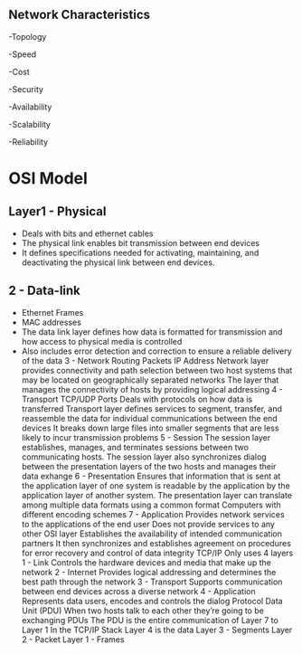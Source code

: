 ## Network Characteristics
-Topology

-Speed

-Cost

-Security

-Availability

-Scalability

-Reliability

# OSI Model

## Layer1 - Physical

  - Deals with bits and ethernet cables
  - The physical link enables bit transmission between end devices
  - It defines specifications needed for activating, maintaining, and deactivating the physical link between end devices.
  
## 2 - Data-link
  - Ethernet Frames
  - MAC addresses
  - The data link layer defines how data is formatted for transmission and how access to physical media is controlled
  - Also includes error detection and correction to ensure a reliable delivery of the data
3 - Network
Routing Packets
IP Address
Network layer provides connectivity and path selection between two host systems that may be located on geographically separated networks
The layer that manages the connectivity of hosts by providing logical addressing
4 - Transport
TCP/UDP
Ports
Deals with protocols on how data is transferred
Transport layer defines services to segment, transfer, and reassemble the data for individual communications between the end devices
It breaks down large files into smaller segments that are less likely to incur transmission problems
5 - Session
The session layer establishes, manages, and terminates sessions between two communicating hosts.
The session layer also synchronizes dialog between the presentation layers of the two hosts and manages their data exhange
6 - Presentation
Ensures that information that is sent at the application layer of one system is readable by the application by the application layer of another system.
The presentation layer can translate among multiple data formats using a common format
Computers with different encoding schemes
7 - Application
Provides network services to the applications of the end user
Does not provide services to any other OSI layer
Establishes the availability of intended communication partners
It then synchronizes and establishes agreement on procedures for error recovery and control of data integrity
TCP/IP
Only uses 4 layers
1 - Link
Controls the hardware devices and media that make up the network
2 - Internet
Provides logical addressing and determines the best path through the network
3 - Transport
Supports communication between end devices across a diverse network
4 - Application
Represents data users, encodes and controls the dialog
Protocol Data Unit (PDU)
When two hosts talk to each other they’re going to be exchanging PDUs
The PDU is the entire communication of Layer 7 to Layer 1
In the TCP/IP Stack Layer 4 is the data
Layer 3 - Segments
Layer 2 - Packet
Layer 1 - Frames
